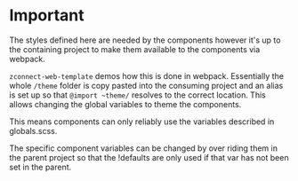 # Important

The styles defined here are needed by the components however it's up to the containing project to make them available to the components via webpack.

`zconnect-web-template` demos how this is done in webpack. Essentially the whole `/theme` folder is copy pasted into the consuming project and an alias is set up so that `@import ~theme/` resolves to the correct location. This allows changing the global variables to theme the components.

This means components can only reliably use the variables described in globals.scss.

The specific component variables can be changed by over riding them in the parent project so that the !defaults are only used if that var has not been set in the parent.
